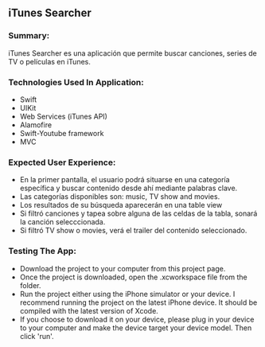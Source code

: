 
## iTunes Searcher

### Summary:

iTunes Searcher es una aplicación que permite buscar canciones, series de TV o películas en iTunes.  

### Technologies Used In Application:

* Swift
* UIKit
* Web Services (iTunes API)
* Alamofire
* Swift-Youtube framework
* MVC

### Expected User Experience:

* En la primer pantalla, el usuario podrá situarse en una categoría específica y buscar contenido desde ahí mediante palabras clave.
* Las categorías disponibles son: music, TV show and movies.
* Los resultados de su búsqueda aparecerán en una table view
* Si filtró canciones y tapea sobre alguna de las celdas de la tabla, sonará la canción selecccionada.
* Si filtró TV show o movies, verá el trailer del contenido seleccionado.

### Testing The App:

* Download the project to your computer from this project page.
* Once the project is downloaded, open the .xcworkspace file from the folder.
* Run the project either using the iPhone simulator or your device. I recommend running the project on the latest iPhone device. It should be compiled with the latest version of Xcode.
* If you choose to download it on your device, please plug in your device to your computer and make the device target your device model. Then click 'run'.
